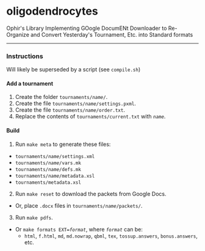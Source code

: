 oligodendrocytes
================

Ophir's Library Implementing GOogle DocumENt Downloader to Re-Organize and Convert Yesterday's Tournament, Etc. into Standard formats

---

### Instructions

Will likely be superseded by a script (see `compile.sh`)

#### Add a tournament

1. Create the folder <code>tournaments/_name_/</code>.
2. Create the file <code>tournaments/_name_/settings.pxml</code>.
3. Create the file <code>tournaments/_name_/order.txt</code>.
4. Replace the contents of `tournaments/current.txt` with <code>_name_</code>.

#### Build

1. Run `make meta` to generate these files:
  * <code>tournaments/_name_/settings.xml</code>
  * <code>tournaments/_name_/vars.mk</code>
  * <code>tournaments/_name_/defs.mk</code>
  * <code>tournaments/_name_/metadata.xsl</code>
  * <code>tournaments/metadata.xsl</code>
2. Run `make reset` to download the packets from Google Docs.
  * Or, place `.docx` files in <code>tournaments/_name_/packets/</code>.
3. Run `make pdfs`.
  * Or <code>make formats EXT=_format_</code>, where <code>_format_</code> can be:
    * `html`,  `f.html`, `md`, `md.nowrap`, `qbml`, `tex`, `tossup.answers`, `bonus.answers`, etc.
